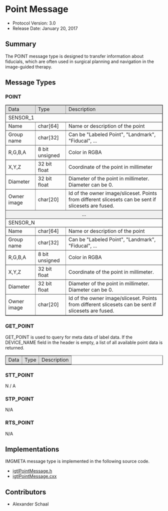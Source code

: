 
Point Message
=============

- Protocol Version: 3.0
- Release Date: January 20, 2017

## Summary

The POINT message type is designed to transfer information about fiducials, which are often used in surgical planning and navigation in the image-guided therapy.

## Message Types

### POINT
<table border="1" cellpadding="5" cellspacing="0" align="center">

<tbody><tr>
<td style="background:#e0e0e0;"> Data
</td><td style="background:#e0e0e0;"> Type
</td><td style="background:#e0e0e0;"> Description
</td></tr>
<tr>
<td colspan="3" align="left">SENSOR_1
</td></tr>
<tr>
<td align="left"> Name
</td><td align="left"> char[64]
</td><td align="left"> Name or description of the point
</td></tr>
<tr>
<td align="left"> Group name
</td><td align="left"> char[32]
</td><td align="left"> Can be "Labeled Point", "Landmark", "Fiducal", ...
</td></tr>
<tr>
<td align="left"> R,G,B,A
</td><td align="left"> 8 bit unsigned
</td><td align="left"> Color in RGBA
</td></tr>
<tr>
<td align="left"> X,Y,Z
</td><td align="left"> 32 bit float
</td><td align="left"> Coordinate of the point in millimeter
</td></tr>
<tr>
<td align="left"> Diameter
</td><td align="left"> 32 bit float
</td><td align="left"> Diameter of the point in millimeter. Diameter can be 0.
</td></tr>
<tr>
<td align="left"> Owner image
</td><td align="left"> char[20]
</td><td align="left"> Id of the owner image/sliceset. Points from different slicesets can be sent if slicesets are fused.
</td></tr>
<tr>
<td colspan="3" align="center" style="background:#f0f0f0;"> ...
</td></tr>
<tr>
<td colspan="3" align="left">SENSOR_N
</td></tr>
<tr>
<td align="left"> Name
</td><td align="left"> char[64]
</td><td align="left"> Name or description of the point
</td></tr>
<tr>
<td align="left"> Group name
</td><td align="left"> char[32]
</td><td align="left"> Can be "Labeled Point", "Landmark", "Fiducal", ...
</td></tr>
<tr>
<td align="left"> R,G,B,A
</td><td align="left"> 8 bit unsigned
</td><td align="left"> Color in RGBA
</td></tr>
<tr>
<td align="left"> X,Y,Z
</td><td align="left"> 32 bit float
</td><td align="left"> Coordinate of the point in millimeter.
</td></tr>
<tr>
<td align="left"> Diameter
</td><td align="left"> 32 bit float
</td><td align="left"> Diameter of the point in millimeter. Diameter can be 0.
</td></tr>
<tr>
<td align="left"> Owner image
</td><td align="left"> char[20]
</td><td align="left"> Id of the owner image/sliceset. Points from different slicesets can be sent if slicesets are fused.
</td></tr>
</tbody></table>


### GET_POINT

GET_POINT is used to query for meta data of label data. If the DEVICE_NAME field in the header is empty, a list of all available point data is returned.

<table border="1" cellpadding="5" cellspacing="0" align="center">

<tbody><tr>
<td style="background:#e0e0e0;"> Data
</td><td style="background:#e0e0e0;"> Type
</td><td style="background:#e0e0e0;"> Description
</td></tr>
</tbody></table>


### STT_POINT

N / A

### STP_POINT

N/A


### RTS_POINT

N/A

## Implementations

IMGMETA message type is implemented in the following source code.

* [igtlPointMessage.h](/Source/igtlPointMessage.h)
* [igtlPointMessage.cxx](/Source/igtlPointMessage.cxx)

## Contributors

* Alexander Schaal

